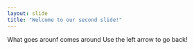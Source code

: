 ```yaml
---
layout: slide
title: "Welcome to our second slide!"
---
```

What goes arounf comes around
Use the left arrow to go back!
